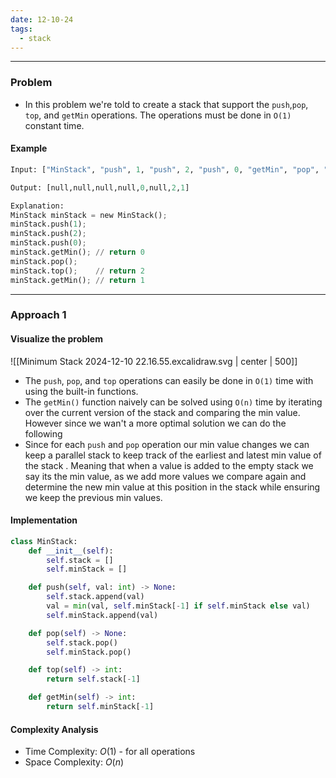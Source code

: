 ```yaml
---
date: 12-10-24
tags:
  - stack
---
```

---
### Problem

- In this problem we're told to create a stack that support the `push`,`pop`, `top`, and `getMin` operations. The operations must be done in `O(1)` constant time.

#### Example

```python
Input: ["MinStack", "push", 1, "push", 2, "push", 0, "getMin", "pop", "top", "getMin"]

Output: [null,null,null,null,0,null,2,1]

Explanation:
MinStack minStack = new MinStack();
minStack.push(1);
minStack.push(2);
minStack.push(0);
minStack.getMin(); // return 0
minStack.pop();
minStack.top();    // return 2
minStack.getMin(); // return 1
```

---
### Approach 1

#### Visualize the problem

![[Minimum Stack 2024-12-10 22.16.55.excalidraw.svg | center | 500]]

- The `push`, `pop`, and `top` operations can easily be done in `O(1)` time with using the built-in functions. 
- The `getMin()` function naively can be solved using `O(n)` time by iterating over the current version of the stack and comparing the min value. However since we wan't a more optimal solution we can do the following
- Since for each `push` and `pop` operation our min value changes we can keep a parallel stack to keep track of the earliest and latest min value of the stack . Meaning that when a value is added to the empty stack we say its the min value, as we add more values we compare again and determine the new min value at this position in the stack while ensuring we keep the previous min values. 
#### Implementation

```python
class MinStack:
    def __init__(self):
        self.stack = []
        self.minStack = []

    def push(self, val: int) -> None:
        self.stack.append(val)
        val = min(val, self.minStack[-1] if self.minStack else val)
        self.minStack.append(val)

    def pop(self) -> None:
        self.stack.pop()
        self.minStack.pop()

    def top(self) -> int:
        return self.stack[-1]

    def getMin(self) -> int:
        return self.minStack[-1]
```

#### Complexity Analysis

- Time Complexity: $O(1)$ - for all operations
- Space Complexity: $O(n)$
